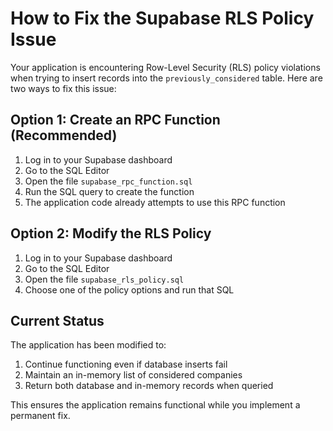 # How to Fix the Supabase RLS Policy Issue

Your application is encountering Row-Level Security (RLS) policy violations when trying to insert records into the `previously_considered` table. Here are two ways to fix this issue:

## Option 1: Create an RPC Function (Recommended)

1. Log in to your Supabase dashboard
2. Go to the SQL Editor
3. Open the file `supabase_rpc_function.sql`
4. Run the SQL query to create the function
5. The application code already attempts to use this RPC function

## Option 2: Modify the RLS Policy

1. Log in to your Supabase dashboard
2. Go to the SQL Editor
3. Open the file `supabase_rls_policy.sql`
4. Choose one of the policy options and run that SQL

## Current Status

The application has been modified to:
1. Continue functioning even if database inserts fail
2. Maintain an in-memory list of considered companies
3. Return both database and in-memory records when queried

This ensures the application remains functional while you implement a permanent fix. 